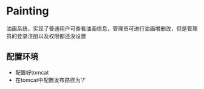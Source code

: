 # Painting
油画系统，实现了普通用户可查看油画信息，管理员可进行油画增删改，但是管理员的登录注册以及权限都还没设置

## 配置环境
   - 配置好tomcat
   - 在tomcat中配置发布路径为'/'
